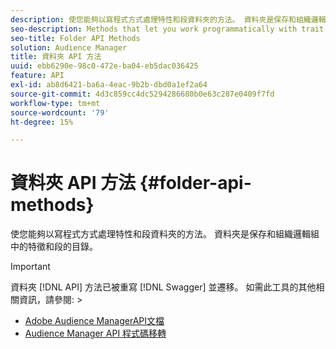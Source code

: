 ```yaml
---
description: 使您能夠以寫程式方式處理特性和段資料夾的方法。 資料夾是保存和組織邏輯組中的特徵和段的目錄。
seo-description: Methods that let you work programmatically with trait and segment folders. Folders are directories that hold and organize traits and segments in logical groups.
seo-title: Folder API Methods
solution: Audience Manager
title: 資料夾 API 方法
uuid: ebb6290e-98c0-472e-ba04-eb5dac036425
feature: API
exl-id: ab8d6421-ba6a-4eac-9b2b-dbd0a1ef2a64
source-git-commit: 4d3c859cc4dc5294286680b0e63c287e0409f7fd
workflow-type: tm+mt
source-wordcount: '79'
ht-degree: 15%

---
```


# 資料夾 API 方法 {#folder-api-methods}

使您能夠以寫程式方式處理特性和段資料夾的方法。 資料夾是保存和組織邏輯組中的特徵和段的目錄。

<!-- api-folders.xml -->

>[!IMPORTANT]
>
>資料夾 [!DNL API] 方法已被重寫 [!DNL Swagger] 並遷移。 如需此工具的其他相關資訊，請參閱:  >
>* [Adobe Audience ManagerAPI文檔](https://bank.demdex.com/portal/swagger/index.html)
>* [Audience Manager API 程式碼移轉](../../api/api-swagger-migration.md)

